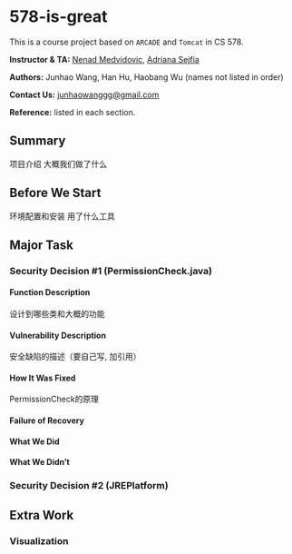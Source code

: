 # 578-is-great

This is a course project based on `ARCADE` and `Tomcat` in CS 578.

**Instructor & TA:** [Nenad Medvidovic](mailto:neno@usc.edu), [Adriana Sejfia](mailto:sejfia@usc.edu)

**Authors:** Junhao Wang, Han Hu, Haobang Wu (names not listed in order)

**Contact Us:** [junhaowanggg@gmail.com](mailto:junhaowanggg@gmail.com)

**Reference:** listed in each section.




## Summary

项目介绍
大概我们做了什么

## Before We Start

环境配置和安装
用了什么工具


## Major Task

### Security Decision #1 (PermissionCheck.java)

#### Function Description

设计到哪些类和大概的功能

#### Vulnerability Description

安全缺陷的描述（要自己写, 加引用）

#### How It Was Fixed

PermissionCheck的原理


#### Failure of Recovery



#### What We Did



#### What We Didn’t







### Security Decision #2 (JREPlatform)





## Extra Work

### Visualization
